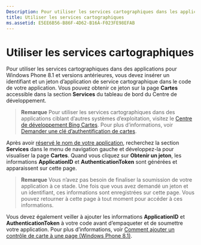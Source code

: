 ```yaml
---
Description: Pour utiliser les services cartographiques dans les applications pour Windows Phone 8.1 et versions antérieures, vous devez insérer un identifiant et un jeton d’application de service cartographique dans le code de votre application. Vous pouvez obtenir ce jeton sur la page Cartes accessible dans la section Services du tableau de bord du Centre de développement.
title: Utiliser les services cartographiques
ms.assetid: E5EE6B56-B86F-4D62-B16A-F023FE98EFAB
---
```


# Utiliser les services cartographiques


Pour utiliser les services cartographiques dans des applications pour Windows Phone 8.1 et versions antérieures, vous devez insérer un identifiant et un jeton d’application de service cartographique dans le code de votre application. Vous pouvez obtenir ce jeton sur la page **Cartes** accessible dans la section **Services** du tableau de bord du Centre de développement.

> **Remarque** Pour utiliser les services cartographiques dans des applications ciblant d’autres systèmes d’exploitation, visitez le [Centre de développement Bing Cartes](http://go.microsoft.com/fwlink/p/?LinkId=614880). Pour plus d’informations, voir [Demander une clé d’authentification de cartes](https://msdn.microsoft.com/library/windows/apps/mt219694).

Après avoir [réservé le nom de votre application](create-your-app-by-reserving-a-name.md), recherchez la section **Services** dans le menu de navigation gauche et développez-la pour visualiser la page **Cartes**. Quand vous cliquez sur **Obtenir un jeton**, les informations **ApplicationID** et **AuthenticationToken** sont générées et apparaissent sur cette page.

> **Remarque** Vous n’avez pas besoin de finaliser la soumission de votre application à ce stade. Une fois que vous avez demandé un jeton et un identifiant, ces informations sont enregistrées sur cette page. Vous pouvez retourner à cette page à tout moment pour accéder à ces informations.

Vous devez également veiller à ajouter les informations **ApplicationID** et **AuthenticationToken** à votre code avant d’empaqueter et de soumettre votre application. Pour plus d’informations, voir [Comment ajouter un contrôle de carte à une page (Windows Phone 8.1)](http://go.microsoft.com/fwlink/p/?LinkId=614882).

 

 






<!--HONumber=Mar16_HO1-->


